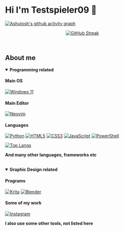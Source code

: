 # Hi I'm Testspieler09 👋

[![Ashutosh's github activity graph](https://github-readme-activity-graph.vercel.app/graph?username=Testspieler09&bg_color=242424&color=a6a6a6&line=2873d7&point=6294e8&area=false&hide_border=true)](https://github.com/ashutosh00710/github-readme-activity-graph)

<div align="center">
  
[![GitHub Streak](https://streak-stats.demolab.com/?user=Testspieler09&theme=ocean-gradient)](https://git.io/streak-stats)

</div>

<br>

## About me

<details open>
  <summary><b>Programming related</b></summary>

  #### Main OS
  [![Windows 11](https://img.shields.io/badge/Windows%2011-%230079d5.svg?style=for-the-badge&logo=Windows%2011&logoColor=white)]()
  
  #### Main Editor
  [![Neovim](https://img.shields.io/badge/NeoVim-%2357A143.svg?&style=for-the-badge&logo=neovim&logoColor=white)]() 
  
  #### Languages

  [![Python](https://img.shields.io/badge/python-3670A0?style=for-the-badge&logo=python&logoColor=ffdd54)]() [![HTML5](https://img.shields.io/badge/html5-%23E34F26.svg?style=for-the-badge&logo=html5&logoColor=white)]() [![CSS3](https://img.shields.io/badge/css3-%231572B6.svg?style=for-the-badge&logo=css3&logoColor=white)]() [![JavaScript](https://img.shields.io/badge/javascript-%23323330.svg?style=for-the-badge&logo=javascript&logoColor=%23F7DF1E)]() [![PowerShell](https://img.shields.io/badge/PowerShell-%235391FE.svg?style=for-the-badge&logo=powershell&logoColor=white)]()

  [![Top Langs](https://github-readme-stats.vercel.app/api/top-langs/?username=Testspieler09&theme=holi&layout=compact)]() 

  **And many other languages, frameworks etc**
<br><br>
</details>

<details open>
<summary><b>Graphic Design related</b></summary>

#### Programs
[![Krita](https://img.shields.io/badge/Krita-203759?style=for-the-badge&logo=krita&logoColor=EEF37B)]() [![Blender](https://img.shields.io/badge/blender-%23F5792A.svg?style=for-the-badge&logo=blender&logoColor=white)]()
 
#### Some of my work
[![Instagram](https://img.shields.io/badge/Instagram-%23E4405F.svg?style=for-the-badge&logo=Instagram&logoColor=white)](https://www.instagram.com/testspieler09_does_stuff/)

</details>

**I also use some other tools, not listed here**

<!---
Testspieler09/Testspieler09 is a ✨ special ✨ repository because its `README.md` (this file) appears on your GitHub profile.
You can click the Preview link to take a look at your changes.
--->
